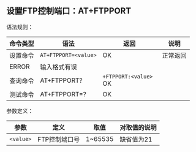 ## 设置FTP控制端口：AT+FTPPORT

 

语法规则：

| 命令类型 | 语法                 | 返回                      | 说明     |
| -------- | -------------------- | ------------------------- | -------- |
| 设置命令 | `AT+FTPPORT=<value>` | OK                        | 正常返回 |
| ERROR    | 输入格式有误         |                           |          |
| 查询命令 | AT+FTPPORT?          | `+FTPPORT:<value> `<br>OK |          |
| 测试命令 | AT+FTPPORT=?         | OK                        |          |

 

参数定义：

| 参数      | 定义          | 取值    | 对取值的说明 |
| --------- | ------------- | ------- | ------------ |
| `<value>` | FTP控制端口号 | 1~65535 | 缺省值为21   |
